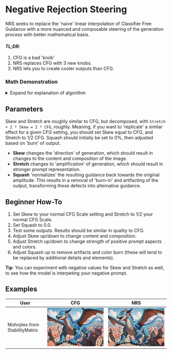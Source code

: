 # Negative Rejection Steering
NRS seeks to replace the 'naive' linear interpolation of Classifier Free Guidance with a more nuanced and composable steering of the generation process with better mathematical basis.

#### _**TL;DR**_:
1. CFG is a bad 'knob'
2. NRS replaces CFG with 3 new knobs.
3. NRS lets you to create cooler outputs than CFG.

### Math Demonstration
<details>
<summary>Expand for explanation of algorithm</summary>
<img align="right" src="https://github.com/user-attachments/assets/01fabaff-8499-45f6-adad-d54b2c2fb7f1" alt="Graph of NRS vs CFG" style="width: 40%; float: right;">

### NRS is Applied in Three Steps:
1. **Skewing**: The conditioned output tensor is skewed away from the direction of the rejection of the unconditioned tensor on the conditioned tensor. This lengthens the tensor in a direction perpendicular to its direction without affecting the positive guidance. The tensor is displaced by the rejection x the Displacement parameter.
2. **Stretching**: The skewed tensor is stretched towards the direction of the original conditioned tensor based on its difference from the projection of uncond on cond. 1x stretch adds 100% of this difference to the tensor's length.
3. **Squashing**: The skewed and stretched tensor is rescaled towards the original length of the conditioned tensor. 100% squashing outputs the original length of the conditioned tensor simple 'steered' towards the skew & squash output.

[Interactive Graph on Math3D.org](https://www.math3d.org/aTJW4UZtCh)
</details>

## Parameters
Skew and Stretch are roughly similar to CFG, but decomposed, with `Stretch + 2 * Skew = 2 * CFG`, roughly.
Meaning, if you want to 'replicate' a simliar effect for a given CFG setting, you should set Skew equal to CFG, and Stretch to 1/2 CFG.
Squash should initially be set to 0%, then adjusted based on 'burn' of output.

- **Skew** changes the 'direction' of generation, which should result in changes to the content and composition of the image.
- **Stretch** changes to 'amplification' of generation, which should result in stronger prompt representation.
- **Squash** 'normalizes' the resulting guidance back towards the original amplitude. This results in a removal of 'burn-in' and artifacting of the output, transforming these defects into alternative guidance.

## Beginner How-To
1. Set Skew to your normal CFG Scale setting and Stretch to 1/2 your normal CFG Scale.
2. Set Squash to 0.0.
3. Test some outputs. Results should be similar in quality to CFG.
4. Adjust Skew up/down to change content and composition.
5. Adjust Stretch up/down to change strength of positive prompt aspects and colors.
6. Adjust Squash up to remove artifacts and color burn (these will tend to be replaced by additional details and elements).

**Tip**: You can experiment with negative values for Skew and Stretch as well, to see how the model is interpeting your negative prompt.

## Examples
| User | CFG | NRS |
|---|---|---|
| Mohnjiles from StabilityMatrix | ![CFG Example](Examples/mohnjiles_cfg.png) | ![NRS Example](Examples/mohnjiles_nrs.png) |
